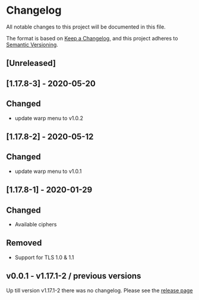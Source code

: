 # Changelog

All notable changes to this project will be documented in this file.

The format is based on [Keep a Changelog](https://keepachangelog.com/en/1.0.0/),
and this project adheres to [Semantic Versioning](https://semver.org/spec/v2.0.0.html).

## [Unreleased]

## [1.17.8-3] - 2020-05-20
## Changed
- update warp menu to v1.0.2

## [1.17.8-2] - 2020-05-12

## Changed
- update warp menu to v1.0.1

## [1.17.8-1] - 2020-01-29

## Changed
- Available ciphers

## Removed
- Support for TLS 1.0 & 1.1


## v0.0.1 - v1.17.1-2 / previous versions

Up till version v1.17.1-2 there was no changelog. Please see the [release page](https://github.com/cloudogu/nginx/releases) 
